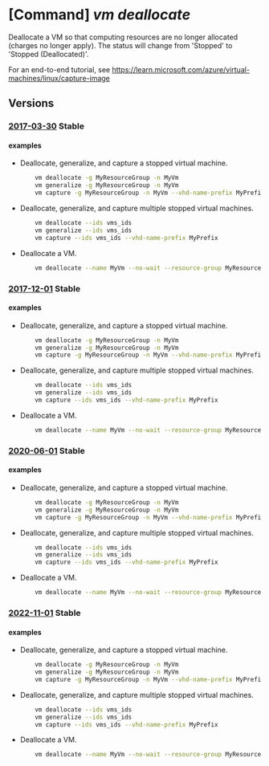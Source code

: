 # [Command] _vm deallocate_

Deallocate a VM so that computing resources are no longer allocated (charges no longer apply). The status will change from 'Stopped' to 'Stopped (Deallocated)'.

For an end-to-end tutorial, see https://learn.microsoft.com/azure/virtual-machines/linux/capture-image

## Versions

### [2017-03-30](/Resources/mgmt-plane/L3N1YnNjcmlwdGlvbnMve30vcmVzb3VyY2Vncm91cHMve30vcHJvdmlkZXJzL21pY3Jvc29mdC5jb21wdXRlL3ZpcnR1YWxtYWNoaW5lcy97fS9kZWFsbG9jYXRl/2017-03-30.xml) **Stable**

<!-- mgmt-plane /subscriptions/{}/resourcegroups/{}/providers/microsoft.compute/virtualmachines/{}/deallocate 2017-03-30 -->

#### examples

- Deallocate, generalize, and capture a stopped virtual machine.
    ```bash
        vm deallocate -g MyResourceGroup -n MyVm
        vm generalize -g MyResourceGroup -n MyVm
        vm capture -g MyResourceGroup -n MyVm --vhd-name-prefix MyPrefix
    ```

- Deallocate, generalize, and capture multiple stopped virtual machines.
    ```bash
        vm deallocate --ids vms_ids
        vm generalize --ids vms_ids
        vm capture --ids vms_ids --vhd-name-prefix MyPrefix
    ```

- Deallocate a VM.
    ```bash
        vm deallocate --name MyVm --no-wait --resource-group MyResourceGroup
    ```

### [2017-12-01](/Resources/mgmt-plane/L3N1YnNjcmlwdGlvbnMve30vcmVzb3VyY2Vncm91cHMve30vcHJvdmlkZXJzL21pY3Jvc29mdC5jb21wdXRlL3ZpcnR1YWxtYWNoaW5lcy97fS9kZWFsbG9jYXRl/2017-12-01.xml) **Stable**

<!-- mgmt-plane /subscriptions/{}/resourcegroups/{}/providers/microsoft.compute/virtualmachines/{}/deallocate 2017-12-01 -->

#### examples

- Deallocate, generalize, and capture a stopped virtual machine.
    ```bash
        vm deallocate -g MyResourceGroup -n MyVm
        vm generalize -g MyResourceGroup -n MyVm
        vm capture -g MyResourceGroup -n MyVm --vhd-name-prefix MyPrefix
    ```

- Deallocate, generalize, and capture multiple stopped virtual machines.
    ```bash
        vm deallocate --ids vms_ids
        vm generalize --ids vms_ids
        vm capture --ids vms_ids --vhd-name-prefix MyPrefix
    ```

- Deallocate a VM.
    ```bash
        vm deallocate --name MyVm --no-wait --resource-group MyResourceGroup
    ```

### [2020-06-01](/Resources/mgmt-plane/L3N1YnNjcmlwdGlvbnMve30vcmVzb3VyY2Vncm91cHMve30vcHJvdmlkZXJzL21pY3Jvc29mdC5jb21wdXRlL3ZpcnR1YWxtYWNoaW5lcy97fS9kZWFsbG9jYXRl/2020-06-01.xml) **Stable**

<!-- mgmt-plane /subscriptions/{}/resourcegroups/{}/providers/microsoft.compute/virtualmachines/{}/deallocate 2020-06-01 -->

#### examples

- Deallocate, generalize, and capture a stopped virtual machine.
    ```bash
        vm deallocate -g MyResourceGroup -n MyVm
        vm generalize -g MyResourceGroup -n MyVm
        vm capture -g MyResourceGroup -n MyVm --vhd-name-prefix MyPrefix
    ```

- Deallocate, generalize, and capture multiple stopped virtual machines.
    ```bash
        vm deallocate --ids vms_ids
        vm generalize --ids vms_ids
        vm capture --ids vms_ids --vhd-name-prefix MyPrefix
    ```

- Deallocate a VM.
    ```bash
        vm deallocate --name MyVm --no-wait --resource-group MyResourceGroup
    ```

### [2022-11-01](/Resources/mgmt-plane/L3N1YnNjcmlwdGlvbnMve30vcmVzb3VyY2Vncm91cHMve30vcHJvdmlkZXJzL21pY3Jvc29mdC5jb21wdXRlL3ZpcnR1YWxtYWNoaW5lcy97fS9kZWFsbG9jYXRl/2022-11-01.xml) **Stable**

<!-- mgmt-plane /subscriptions/{}/resourcegroups/{}/providers/microsoft.compute/virtualmachines/{}/deallocate 2022-11-01 -->

#### examples

- Deallocate, generalize, and capture a stopped virtual machine.
    ```bash
        vm deallocate -g MyResourceGroup -n MyVm
        vm generalize -g MyResourceGroup -n MyVm
        vm capture -g MyResourceGroup -n MyVm --vhd-name-prefix MyPrefix
    ```

- Deallocate, generalize, and capture multiple stopped virtual machines.
    ```bash
        vm deallocate --ids vms_ids
        vm generalize --ids vms_ids
        vm capture --ids vms_ids --vhd-name-prefix MyPrefix
    ```

- Deallocate a VM.
    ```bash
        vm deallocate --name MyVm --no-wait --resource-group MyResourceGroup
    ```
